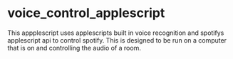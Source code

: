 # voice_control_applescript

This appplescript uses applescripts built in voice recognition and spotifys applescript api to control spotify. This is designed to be run on a computer that is on and controlling the audio of a room.
